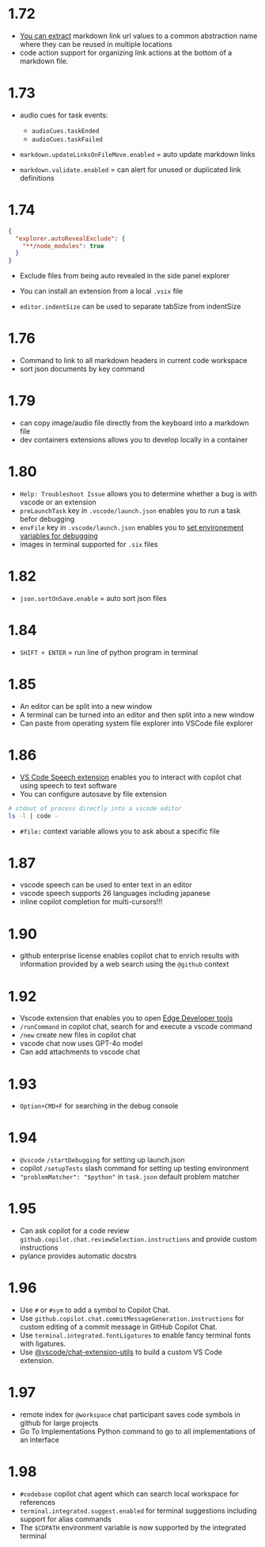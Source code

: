 # 1.72

- [You can extract](https://code.visualstudio.com/updates/v1_72#_extract-to-link-definition-for-markdown) markdown link url values to a common abstraction name where they can be reused in multiple locations
- code action support for organizing link actions at the bottom of a markdown file.

# 1.73
- audio cues for task events:
  - ```audioCues.taskEnded```
  - ```audioCues.taskFailed```

- ```markdown.updateLinksOnFileMove.enabled``` = auto update markdown links

- ```markdown.validate.enabled``` = can alert for unused or duplicated link definitions



# 1.74
```json
{
  "explorer.autoRevealExclude": {
    "**/node_modules": true
  }
}

```
- Exclude files from being auto revealed in the side panel explorer
- You can install an extension from a local ```.vsix``` file

- ```editor.indentSize``` can be used to separate tabSize from indentSize


# 1.76
- Command to link to all markdown headers in current code workspace
- sort json documents by key command


# 1.79
- can copy image/audio file directly from the keyboard into a markdown file
- dev containers extensions allows you to develop locally in a container

# 1.80
- ```Help: Troubleshoot Issue``` allows you to determine whether a bug is with vscode or an extension
- ```preLaunchTask``` key in ```.vscode/launch.json``` enables you to run a task befor debugging
- ```envFile``` key in ```.vscode/launch.json``` enables you to [set environement variables for debugging](https://code.visualstudio.com/docs/python/environments#_environment-variables)
- images in terminal supported for ```.six``` files

# 1.82
- ```json.sortOnSave.enable``` = auto sort json files

# 1.84
- ```SHIFT + ENTER``` = run line of python program in terminal

# 1.85
- An editor can be split into a new window
- A terminal can be turned into an editor and then split into a new window
- Can paste from operating system file explorer into VSCode file explorer

# 1.86
- [VS Code Speech extension](https://marketplace.visualstudio.com/items?itemName=ms-vscode.vscode-speech) enables you to interact with copilot chat using speech to text software
- You can configure autosave by file extension

```bash
# stdout of process directly into a vscode editor
ls -l | code -
```

- ```#file:``` context variable allows you to ask about a specific file

# 1.87
- vscode speech can be used to enter text in an editor
- vscode speech supports 26 languages including japanese
- inline copilot completion for multi-cursors!!!

# 1.90
- github enterprise license enables copilot chat to enrich results with information provided by a web search using the ```@github``` context

# 1.92
- Vscode extension that enables you to open [Edge Developer tools](https://marketplace.visualstudio.com/items?itemName=ms-edgedevtools.vscode-edge-devtools)
- ```/runCommand``` in copilot chat, search for and execute a vscode command
- ```/new``` create new files in copilot chat
- vscode chat now uses GPT-4o model
- Can add attachments to vscode chat


# 1.93
- ```Option+CMD+F``` for searching in the debug console

# 1.94
- ```@vscode``` ```/startDebugging``` for setting up launch.json
- copilot ```/setupTests``` slash command for setting up testing environment
- ```"problemMatcher": "$python"``` in ```task.json``` default problem matcher

# 1.95
- Can ask copilot for a code review ```github.copilot.chat.reviewSelection.instructions``` and provide custom instructions
- pylance provides automatic docstrs

# 1.96
- Use `#` or `#sym` to add a symbol to Copilot Chat.
- Use `github.copilot.chat.commitMessageGeneration.instructions` for custom editing of a commit message in GitHub Copilot Chat.
- Use `terminal.integrated.fontLigatures` to enable fancy terminal fonts with ligatures.
- Use [@vscode/chat-extension-utils](https://github.com/microsoft/vscode-chat-extension-utils) to build a custom VS Code extension.

# 1.97
- remote index for `@workspace` chat participant saves code symbols in github for large projects
- Go To Implementations Python command to go to all implementations of an interface

# 1.98
- `#codebase` copilot chat agent which can search local workspace for references
- `terminal.integrated.suggest.enabled` for terminal suggestions including support for alias commands
- The `$CDPATH` environment variable is now supported by the integrated terminal
